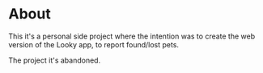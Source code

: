 # About

This it's a personal side project where the intention was to create the web
version of the Looky app, to report found/lost pets.

The project it's abandoned.
